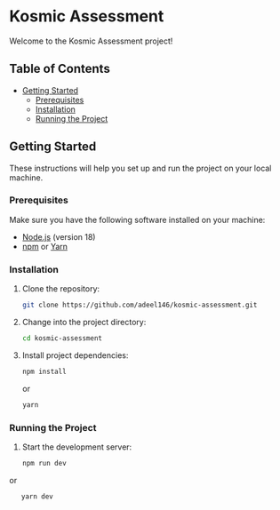 # Kosmic Assessment

Welcome to the Kosmic Assessment project!

## Table of Contents

- [Getting Started](#getting-started)
  - [Prerequisites](#prerequisites)
  - [Installation](#installation)
  - [Running the Project](#running-the-project)

## Getting Started

These instructions will help you set up and run the project on your local machine.

### Prerequisites

Make sure you have the following software installed on your machine:

- [Node.js](https://nodejs.org/) (version 18)
- [npm](https://www.npmjs.com/) or [Yarn](https://yarnpkg.com/)

### Installation

1. Clone the repository:

   ```bash
   git clone https://github.com/adeel146/kosmic-assessment.git
   ```

2. Change into the project directory:

   ```bash
   cd kosmic-assessment
   ```

3. Install project dependencies:

   ```bash
   npm install
   ```

   or

   ```bash
   yarn
   ```

### Running the Project

1. Start the development server:

   ```bash
   npm run dev
   ```
  or
```bash
   yarn dev
   ```
